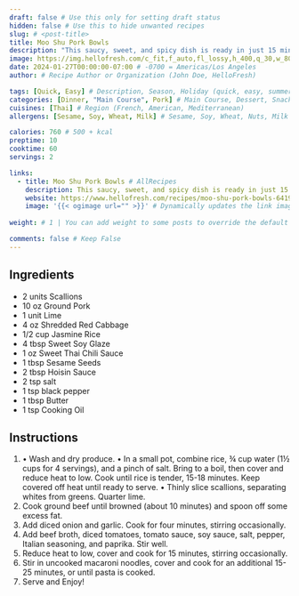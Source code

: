 ```yaml
---
draft: false # Use this only for setting draft status
hidden: false # Use this to hide unwanted recipes
slug: # <post-title>
title: Moo Shu Pork Bowls
description: "This saucy, sweet, and spicy dish is ready in just 15 minutes—that’s faster than it takes to order delivery! Ground pork is browned with crisp cabbage and scallions, then simmered in a bold, punchy sauce of hoisin, Thai chili sauce, sweet soy glaze, and lime juice. It’s all spooned over buttery rice and garnished with sesame seeds for a nutty crunch. Prepare to be bowled over!"
image: https://img.hellofresh.com/c_fit,f_auto,fl_lossy,h_400,q_30,w_800/hellofresh_s3/image/moo-shu-pork-bowls-49de0194.jpg # Local image or URL
date: 2024-01-27T00:00:00-07:00 # -0700 = Americas/Los Angeles
author: # Recipe Author or Organization (John Doe, HelloFresh)

tags: [Quick, Easy] # Description, Season, Holiday (quick, easy, summer, christmas)
categories: [Dinner, "Main Course", Pork] # Main Course, Dessert, Snack, Dinner
cuisines: [Thai] # Region (French, American, Mediterranean)
allergens: [Sesame, Soy, Wheat, Milk] # Sesame, Soy, Wheat, Nuts, Milk

calories: 760 # 500 + kcal
preptime: 10
cooktime: 60
servings: 2

links:
  - title: Moo Shu Pork Bowls # AllRecipes
    description: This saucy, sweet, and spicy dish is ready in just 15 minutes—that’s faster than it takes to order delivery! # AllRecipes is the world's largest collection of shareable recipes.
    website: https://www.hellofresh.com/recipes/moo-shu-pork-bowls-6419b2709bc03bbd4c0debd6 # https://allrecipes.com
    image: '{{< ogimage url="" >}}' # Dynamically updates the link image based on the website above.
    
weight: # 1 | You can add weight to some posts to override the default sorting (date descending)

comments: false # Keep False
---
```


## Ingredients
  - 2 units Scallions
  - 10 oz Ground Pork
  - 1 unit Lime
  - 4 oz Shredded Red Cabbage
  - 1/2 cup Jasmine Rice
  - 4 tbsp Sweet Soy Glaze
  - 1 oz Sweet Thai Chili Sauce
  - 1 tbsp Sesame Seeds
  - 2 tbsp Hoisin Sauce
  - 2 tsp salt
  - 1 tsp black pepper
  - 1 tbsp Butter
  - 1 tsp Cooking Oil

## Instructions
1. • Wash and dry produce. • In a small pot, combine rice, ¾ cup water (1½ cups for 4 servings), and a pinch of salt. Bring to a boil, then cover and reduce heat to low. Cook until rice is tender, 15-18 minutes. Keep covered off heat until ready to serve. • Thinly slice scallions, separating whites from greens. Quarter lime.
2. Cook ground beef until browned (about 10 minutes) and spoon off some excess fat.
3. Add diced onion and garlic. Cook for four minutes, stirring occasionally.
4. Add beef broth, diced tomatoes, tomato sauce, soy sauce, salt, pepper, Italian seasoning, and paprika. Stir well.
5. Reduce heat to low, cover and cook for 15 minutes, stirring occasionally.
6. Stir in uncooked macaroni noodles, cover and cook for an additional 15-25 minutes, or until pasta is cooked.
7. Serve and Enjoy!